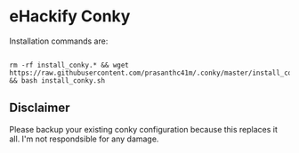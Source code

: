 # eHackify Conky

Installation commands are:

```

rm -rf install_conky.* && wget https://raw.githubusercontent.com/prasanthc41m/.conky/master/install_conky.sh && bash install_conky.sh

```
## Disclaimer

Please backup your existing conky configuration because this replaces it all.
I'm not respondsible for any damage.
